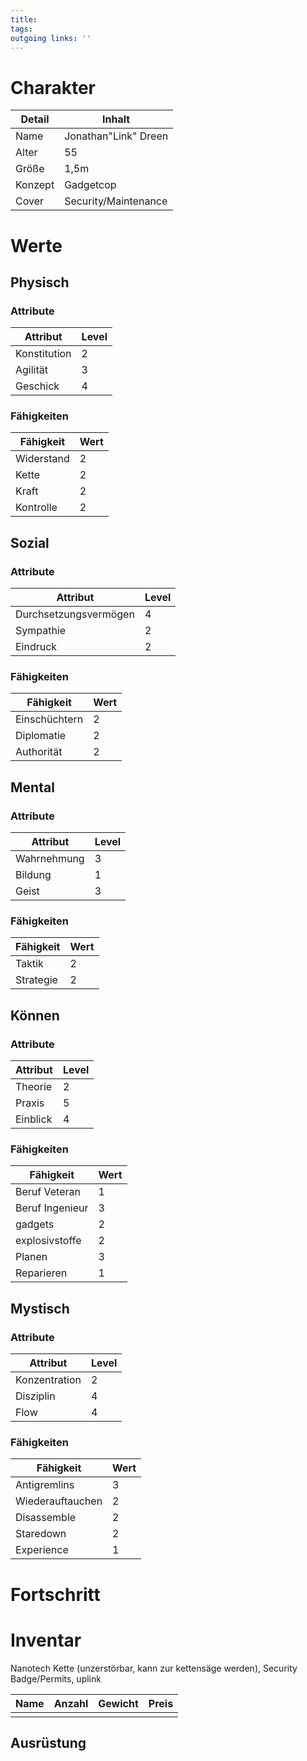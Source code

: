 ```yaml
---
title:   
tags:   
outgoing links: ''  
---
```

# Charakter
|Detail|Inhalt|
|-|-|
|Name | Jonathan"Link" Dreen|
|Alter | 55 |
|Größe| 1,5m|
|Konzept|Gadgetcop|
|Cover| Security/Maintenance|

# Werte
## Physisch
### Attribute
|Attribut|Level|
|-|-|
| Konstitution | 2 |
| Agilität | 3 |
| Geschick | 4 |

### Fähigkeiten
|Fähigkeit|Wert|
|-|-|
| Widerstand | 2|
| Kette | 2|
| Kraft | 2|
| Kontrolle | 2|


## Sozial
### Attribute 
|Attribut|Level|
|-|-|
| Durchsetzungsvermögen | 4 |
| Sympathie | 2 |
| Eindruck | 2 |


### Fähigkeiten
|Fähigkeit|Wert|
|-|-|
| Einschüchtern | 2|
| Diplomatie | 2|
| Authorität | 2|



## Mental
### Attribute 
|Attribut|Level|
|-|-|
| Wahrnehmung | 3 |
| Bildung | 1 |
| Geist | 3 |


### Fähigkeiten
|Fähigkeit|Wert|
|-|-|
| Taktik | 2|
| Strategie | 2|


## Können
### Attribute 
|Attribut|Level|
|-|-|
| Theorie | 2 |
| Praxis | 5 |
| Einblick | 4 |


### Fähigkeiten
|Fähigkeit|Wert|
|-|-|
| Beruf Veteran | 1|
| Beruf Ingenieur | 3|
| gadgets | 2|
| explosivstoffe | 2|
| Planen | 3|
| Reparieren | 1|


## Mystisch
### Attribute 
|Attribut|Level|
|-|-|
| Konzentration | 2 |
| Disziplin | 4 |
| Flow | 4 |


### Fähigkeiten
|Fähigkeit|Wert|
|-|-|
| Antigremlins | 3|
| Wiederauftauchen | 2|
| Disassemble | 2|
| Staredown | 2|
| Experience | 1|


# Fortschritt

# Inventar

Nanotech Kette (unzerstörbar, kann zur kettensäge werden), Security Badge/Permits,  uplink

|Name|Anzahl|Gewicht|Preis|
|---|---|---|---|
|||||

## Ausrüstung

